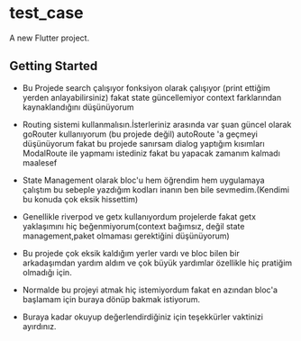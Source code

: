 # test_case

A new Flutter project.

## Getting Started

    

- Bu Projede search çalışıyor fonksiyon olarak çalışıyor (print ettiğim yerden anlayabilirsiniz) fakat state güncellemiyor context farklarından kaynaklandığını düşünüyorum

- Routing sistemi kullanmalısın.İsterleriniz arasında var şuan güncel olarak goRouter kullanıyorum (bu projede değil) autoRoute 'a geçmeyi düşünüyorum fakat bu projede sanırsam
dialog yaptığım kısımları ModalRoute ile yapmamı istediniz fakat bu yapacak zamanım kalmadı maalesef 

- State Management olarak bloc'u hem öğrendim hem uygulamaya çalıştım bu sebeple yazdığım kodları inanın ben bile sevmedim.(Kendimi bu konuda çok eksik hissettim)

- Genellikle riverpod ve getx kullanıyordum projelerde fakat getx yaklaşımını hiç beğenmiyorum(context bağımsız, değil state management,paket olmaması gerektiğini düşünüyorum)

- Bu projede çok eksik kaldığım yerler vardı ve bloc bilen bir arkadaşımdan yardım aldım ve çok büyük yardımlar özellikle hiç pratiğim olmadığı için.

- Normalde bu projeyi atmak hiç istemiyordum fakat en azından bloc'a başlamam için buraya dönüp bakmak istiyorum.

- Buraya kadar okuyup değerlendirdiğiniz için teşekkürler vaktinizi ayırdınız.
